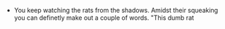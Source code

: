 - You keep watching the rats from the shadows. Amidst their squeaking you can definetly make out a couple of words. "This dumb rat